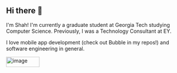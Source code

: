 ## Hi there 👋

I'm Shah! I'm currently a graduate student at Georgia Tech studying Computer Science. Previously, I was a Technology Consultant at EY.

I love mobile app development (check out Bubble in my repos!) and software engineering in general.

[<img width="91" height="28" alt="image" src="https://github.com/user-attachments/assets/e8f00d02-d177-4c9d-9350-74e2a837e0fd" />](linkedin.com/in/shahjmirza)

<!--
**HotShahcolate/HotShahcolate** is a ✨ _special_ ✨ repository because its `README.md` (this file) appears on your GitHub profile.

Here are some ideas to get you started:

- 🔭 I’m currently working on ...
- 🌱 I’m currently learning ...
- 👯 I’m looking to collaborate on ...
- 🤔 I’m looking for help with ...
- 💬 Ask me about ...
- 📫 How to reach me: ...
- 😄 Pronouns: ...
- ⚡ Fun fact: ...
-->
